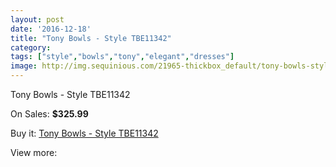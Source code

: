 ```yaml
---
layout: post
date: '2016-12-18'
title: "Tony Bowls - Style TBE11342"
category: 
tags: ["style","bowls","tony","elegant","dresses"]
image: http://img.sequinious.com/21965-thickbox_default/tony-bowls-style-tbe11342.jpg
---
```

Tony Bowls - Style TBE11342

On Sales: **$325.99**
<a href="https://www.sequinious.com/9841-tony-bowls-style-tbe11342.html"><amp-img layout="responsive" width="600" height="600" src="//img.sequinious.com/21965-thickbox_default/tony-bowls-style-tbe11342.jpg" alt="Tony Bowls - Style TBE11342 0" /></a>
<a href="https://www.sequinious.com/9841-tony-bowls-style-tbe11342.html"><amp-img layout="responsive" width="600" height="600" src="//img.sequinious.com/21966-thickbox_default/tony-bowls-style-tbe11342.jpg" alt="Tony Bowls - Style TBE11342 1" /></a>
<a href="https://www.sequinious.com/9841-tony-bowls-style-tbe11342.html"><amp-img layout="responsive" width="600" height="600" src="//img.sequinious.com/21967-thickbox_default/tony-bowls-style-tbe11342.jpg" alt="Tony Bowls - Style TBE11342 2" /></a>
<a href="https://www.sequinious.com/9841-tony-bowls-style-tbe11342.html"><amp-img layout="responsive" width="600" height="600" src="//img.sequinious.com/21968-thickbox_default/tony-bowls-style-tbe11342.jpg" alt="Tony Bowls - Style TBE11342 3" /></a>
<a href="https://www.sequinious.com/9841-tony-bowls-style-tbe11342.html"><amp-img layout="responsive" width="600" height="600" src="//img.sequinious.com/21969-thickbox_default/tony-bowls-style-tbe11342.jpg" alt="Tony Bowls - Style TBE11342 4" /></a>

Buy it: [Tony Bowls - Style TBE11342](https://www.sequinious.com/9841-tony-bowls-style-tbe11342.html "Tony Bowls - Style TBE11342")

View more: [](https://www.sequinious.com/- "")
